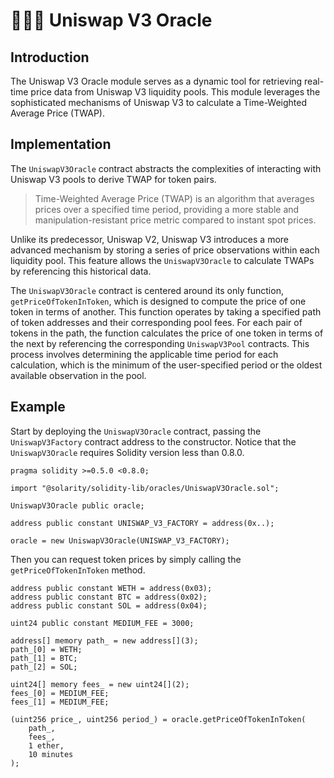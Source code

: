 # 🧙🏼‍♂️ Uniswap V3 Oracle

## Introduction

The Uniswap V3 Oracle module serves as a dynamic tool for retrieving real-time price data from Uniswap V3 liquidity pools. This module leverages the sophisticated mechanisms of Uniswap V3 to calculate a Time-Weighted Average Price (TWAP).

## Implementation

The `UniswapV3Oracle` contract abstracts the complexities of interacting with Uniswap V3 pools to derive TWAP for token pairs.

> Time-Weighted Average Price (TWAP) is an algorithm that averages prices over a specified time period, providing a more stable and manipulation-resistant price metric compared to instant spot prices.

Unlike its predecessor, Uniswap V2, Uniswap V3 introduces a more advanced mechanism by storing a series of price observations within each liquidity pool. This feature allows the `UniswapV3Oracle` to calculate TWAPs by referencing this historical data.

The `UniswapV3Oracle` contract is centered around its only function, `getPriceOfTokenInToken`, which is designed to compute the price of one token in terms of another. This function operates by taking a specified path of token addresses and their corresponding pool fees. For each pair of tokens in the path, the function calculates the price of one token in terms of the next by referencing the corresponding `UniswapV3Pool` contracts. This process involves determining the applicable time period for each calculation, which is the minimum of the user-specified period or the oldest available observation in the pool.

## Example

Start by deploying the `UniswapV3Oracle`  contract, passing the `UniswapV3Factory` contract address to the constructor. Notice that the `UniswapV3Oracle` requires Solidity version less than 0.8.0.

```solidity
pragma solidity >=0.5.0 <0.8.0;

import "@solarity/solidity-lib/oracles/UniswapV3Oracle.sol";

UniswapV3Oracle public oracle;

address public constant UNISWAP_V3_FACTORY = address(0x..);

oracle = new UniswapV3Oracle(UNISWAP_V3_FACTORY);
```

Then you can request token prices by simply calling the `getPriceOfTokenInToken` method.

```solidity
address public constant WETH = address(0x03);
address public constant BTC = address(0x02);
address public constant SOL = address(0x04);

uint24 public constant MEDIUM_FEE = 3000;

address[] memory path_ = new address[](3);
path_[0] = WETH;
path_[1] = BTC;
path_[2] = SOL;

uint24[] memory fees_ = new uint24[](2);
fees_[0] = MEDIUM_FEE;
fees_[1] = MEDIUM_FEE;

(uint256 price_, uint256 period_) = oracle.getPriceOfTokenInToken(
    path_,
    fees_,
    1 ether,
    10 minutes
);
```
